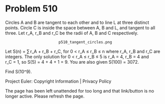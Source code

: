 #   Problem 510

   Circles A and B are tangent to each other and to line L at three distinct
   points.
   Circle C is inside the space between A, B and L, and tangent to all three.
   Let r_A, r_B and r_C be the radii of A, B and C respectively.

                            p510_tangent_circles.png

   Let S(n) = ∑ r_A + r_B + r_C, for 0 < r_A ≤ r_B ≤ n where r_A, r_B and r_C
   are integers. The only solution for 0 < r_A ≤ r_B ≤ 5 is r_A = 4, r_B = 4
   and r_C = 1, so S(5) = 4 + 4 + 1 = 9. You are also given S(100) = 3072.

   Find S(10^9).

   Project Euler: Copyright Information | Privacy Policy

   The page has been left unattended for too long and that link/button is no
   longer active. Please refresh the page.
